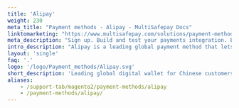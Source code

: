 ```yaml
---
title: 'Alipay'
weight: 230
meta_title: "Payment methods - Alipay - MultiSafepay Docs"
linktomarketing: "https://www.multisafepay.com/solutions/payment-methods/alipay"
meta_description: "Sign up. Build and test your payments integration. Explore our products and services. Use our API Reference, SDKs, and wrappers. Get support."
intro_description: "Alipay is a leading global payment method that lets Chinese customers link their credit card or bank account to a digital wallet. It supports online, QR, and contactless POS payments, as well as international money transfers."
layout: 'single'
faq: '.'
logo: '/logo/Payment_methods/Alipay.svg' 
short_description: 'Leading global digital wallet for Chinese customers.'
aliases:
    - /support-tab/magento2/payment-methods/alipay
    - /payment-methods/alipay/
---
```



